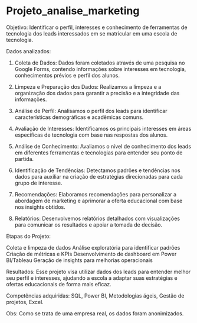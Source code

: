 # Projeto_analise_marketing

Objetivo: Identificar o perfil, interesses e conhecimento de ferramentas de tecnologia dos leads interessados em se matricular em uma escola de tecnologia.

Dados analizados:

1. Coleta de Dados: Dados foram coletados através de uma pesquisa no Google Forms, contendo informações sobre interesses em tecnologia, conhecimentos prévios e perfil dos alunos.

2. Limpeza e Preparação dos Dados: Realizamos a limpeza e a organização dos dados para garantir a precisão e a integridade das informações.

3. Análise de Perfil: Analisamos o perfil dos leads para identificar características demográficas e acadêmicas comuns.

4. Avaliação de Interesses: Identificamos os principais interesses em áreas específicas de tecnologia com base nas respostas dos alunos.

5. Análise de Conhecimento: Avaliamos o nível de conhecimento dos leads em diferentes ferramentas e tecnologias para entender seu ponto de partida.

6. Identificação de Tendências: Detectamos padrões e tendências nos dados para auxiliar na criação de estratégias direcionadas para cada grupo de interesse.

7. Recomendações: Elaboramos recomendações para personalizar a abordagem de marketing e aprimorar a oferta educacional com base nos insights obtidos.

8. Relatórios: Desenvolvemos relatórios detalhados com visualizações para comunicar os resultados e apoiar a tomada de decisão.

Etapas do Projeto:

Coleta e limpeza de dados
Análise exploratória para identificar padrões
Criação de métricas e KPIs
Desenvolvimento de dashboard em Power BI/Tableau
Geração de insights para melhorias operacionais

Resultados: Esse projeto visa utilizar dados dos leads para entender melhor seu perfil e interesses, ajudando a escola a adaptar suas estratégias e ofertas educacionais de forma mais eficaz.

Competências adquiridas: SQL, Power BI, Metodologias ágeis, Gestão de projetos, Excel.

Obs: Como se trata de uma empresa real, os dados foram anonimizados.

